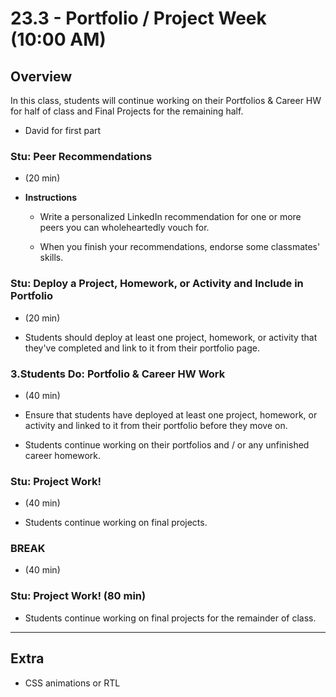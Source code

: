 # 23.3 - Portfolio / Project Week (10:00 AM)

## Overview

In this class, students will continue working on their Portfolios & Career HW for half of class and Final Projects for the remaining half.

- David for first part

### Stu: Peer Recommendations

- (20 min)

* **Instructions**

  - Write a personalized LinkedIn recommendation for one or more peers you can wholeheartedly vouch for.

  - When you finish your recommendations, endorse some classmates' skills.

### Stu: Deploy a Project, Homework, or Activity and Include in Portfolio

- (20 min)

* Students should deploy at least one project, homework, or activity that they've completed and link to it from their portfolio page.

### 3.Students Do: Portfolio & Career HW Work

- (40 min)

- Ensure that students have deployed at least one project, homework, or activity and linked to it from their portfolio before they move on.

- Students continue working on their portfolios and / or any unfinished career homework.

### Stu: Project Work!

- (40 min)

* Students continue working on final projects.

### BREAK

- (40 min)

### Stu: Project Work! (80 min)

- Students continue working on final projects for the remainder of class.

---

## Extra

- CSS animations or RTL

